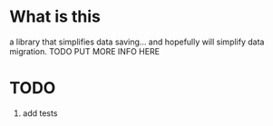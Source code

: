 # What is this
a library that simplifies data saving...
and hopefully will simplify data migration.
TODO PUT MORE INFO HERE

# TODO
1. add tests